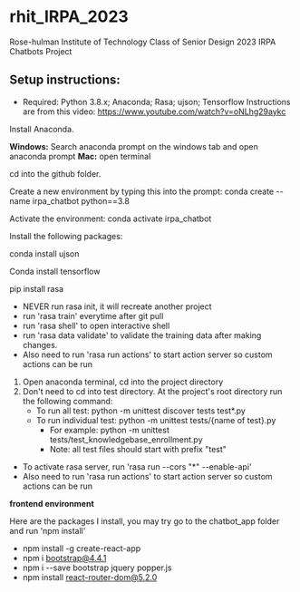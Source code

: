 # rhit_IRPA_2023
Rose-hulman Institute of Technology Class of Senior Design 2023 IRPA Chatbots Project


## Setup instructions:
- Required: Python 3.8.x; Anaconda; Rasa; ujson; Tensorflow
Instructions are from this video: https://www.youtube.com/watch?v=oNLhg29aykc

Install Anaconda.

**Windows:** Search anaconda prompt on the windows tab and open anaconda prompt 
  **Mac:** open terminal

cd into the github folder.

Create a new environment by typing this into the prompt: conda create --name irpa_chatbot python==3.8

Activate the environment: conda activate irpa_chatbot

Install the following packages:

conda install ujson

Conda install tensorflow

pip install rasa

- NEVER run rasa init, it will recreate another project
- run 'rasa train' everytime after git pull
- run 'rasa shell' to open interactive shell
- run 'rasa data validate' to validate the training data after making changes.
- Also need to run 'rasa run actions' to start action server so custom actions can be run

1. Open anaconda terminal, cd into the project directory
2. Don't need to cd into test directory. At the project's root directory run the following command:
   - To run all test: python -m unittest discover tests test*.py
   - To run individual test: python -m unittest tests/{name of test}.py 
      - For example: python -m unittest tests/test_knowledgebase_enrollment.py
      - Note: all test files should start with prefix "test"
- To activate rasa server, run 'rasa run --cors "*" --enable-api'
- Also need to run 'rasa run actions' to start action server so custom actions can be run

**frontend environment**

Here are the packages I install, you may try go to the chatbot_app folder and run 'npm install'
- npm install -g create-react-app
- npm i bootstrap@4.4.1
- npm i --save bootstrap jquery popper.js
- npm install react-router-dom@5.2.0
